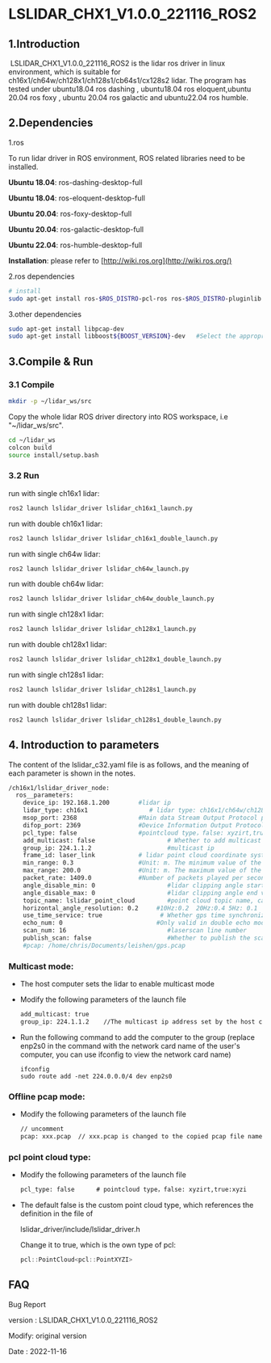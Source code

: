 # LSLIDAR_CHX1_V1.0.0_221116_ROS2

## 1.Introduction
​		LSLIDAR_CHX1_V1.0.0_221116_ROS2 is the lidar ros driver in linux environment, which is suitable for ch16x1/ch64w/ch128x1/ch128s1/cb64s1/cx128s2 lidar. The program has  tested under ubuntu18.04 ros dashing , ubuntu18.04 ros eloquent,ubuntu 20.04 ros foxy , ubuntu 20.04 ros galactic and ubuntu22.04 ros humble.

## 2.Dependencies

1.ros

To run lidar driver in ROS environment, ROS related libraries need to be installed.

**Ubuntu 18.04**: ros-dashing-desktop-full

**Ubuntu 18.04**: ros-eloquent-desktop-full

**Ubuntu 20.04**: ros-foxy-desktop-full

**Ubuntu 20.04**: ros-galactic-desktop-full

**Ubuntu 22.04**: ros-humble-desktop-full

**Installation**: please refer to [http://wiki.ros.org](http://wiki.ros.org/)

2.ros dependencies

```bash
# install
sudo apt-get install ros-$ROS_DISTRO-pcl-ros ros-$ROS_DISTRO-pluginlib  ros-$ROS_DISTRO-pcl-conversions 
```

3.other dependencies

~~~bash
sudo apt-get install libpcap-dev
sudo apt-get install libboost${BOOST_VERSION}-dev   #Select the appropriate version
~~~

## 3.Compile & Run

### 3.1 Compile

~~~bash
mkdir -p ~/lidar_ws/src
~~~

Copy the whole lidar ROS driver directory into ROS workspace, i.e "~/lidar_ws/src".

~~~bash
cd ~/lidar_ws
colcon build
source install/setup.bash
~~~

### 3.2 Run

run with single ch16x1 lidar:

~~~bash
ros2 launch lslidar_driver lslidar_ch16x1_launch.py
~~~

run with double ch16x1 lidar:

~~~bash
ros2 launch lslidar_driver lslidar_ch16x1_double_launch.py
~~~



run with single ch64w lidar:

~~~bash
ros2 launch lslidar_driver lslidar_ch64w_launch.py
~~~

run with double ch64w lidar:

~~~bash
ros2 launch lslidar_driver lslidar_ch64w_double_launch.py
~~~



run with single ch128x1 lidar:

~~~bash
ros2 launch lslidar_driver lslidar_ch128x1_launch.py
~~~

run with double ch128x1 lidar:

~~~bash
ros2 launch lslidar_driver lslidar_ch128x1_double_launch.py
~~~



run with single ch128s1 lidar:

~~~bash
ros2 launch lslidar_driver lslidar_ch128s1_launch.py
~~~

run with double ch128s1 lidar:

~~~bash
ros2 launch lslidar_driver lslidar_ch128s1_double_launch.py
~~~



## 4. Introduction to parameters

The content of the lslidar_c32.yaml file is as follows, and the meaning of each parameter is shown in the notes.

~~~bash
/ch16x1/lslidar_driver_node:
  ros__parameters:
    device_ip: 192.168.1.200        #lidar ip
    lidar_type: ch16x1                 # lidar type: ch16x1/ch64w/ch128x1/ch128s1
    msop_port: 2368                 #Main data Stream Output Protocol packet port
    difop_port: 2369                #Device Information Output Protocol packet port
    pcl_type: false                 #pointcloud type，false: xyzirt,true:xyzi
    add_multicast: false                    # Whether to add multicast
    group_ip: 224.1.1.2                     #multicast ip
    frame_id: laser_link            # lidar point cloud coordinate system name
    min_range: 0.3                  #Unit: m. The minimum value of the lidar blind area, points smaller than this value are filtered
    max_range: 200.0                #Unit: m. The maximum value of the lidar blind area, points smaller than this value are filtered
    packet_rate: 1409.0             #Number of packets played per second when playing pcap
    angle_disable_min: 0                    #lidar clipping angle start value ，range [0,180]
    angle_disable_max: 0                    #lidar clipping angle end value ，range [0,180]
    topic_name: lslidar_point_cloud         #point cloud topic name, can be modified
    horizontal_angle_resolution: 0.2     #10Hz:0.2  20Hz:0.4 5Hz: 0.1
    use_time_service: true                # Whether gps time synchronization
    echo_num: 0                          #Only valid in double echo mode, 0 means release of all point clouds, 1 means release of the first echo point cloud, and 2 means release of the second echo point cloud
    scan_num: 16                            #laserscan line number
    publish_scan: false                     #Whether to publish the scan
    #pcap: /home/chris/Documents/leishen/gps.pcap                        #Uncomment to read the data from the pcap file, and add the comment to read the data from the lidar
~~~

### Multicast mode:

- The host computer sets the lidar to enable multicast mode

- Modify the following parameters of the launch file

  ~~~xml
  add_multicast: true
  group_ip: 224.1.1.2    //The multicast ip address set by the host computer
  ~~~

- Run the following command to add the computer to the group (replace enp2s0 in the command with the network card name of the user's computer, you can use ifconfig to view the network card name)

  ~~~shell
  ifconfig
  sudo route add -net 224.0.0.0/4 dev enp2s0
  ~~~



### Offline pcap mode:

- Modify the following parameters of the launch file

  ~~~xml
  // uncomment
  pcap: xxx.pcap  // xxx.pcap is changed to the copied pcap file name
  ~~~



###  pcl point cloud type:

- Modify the following parameters of the launch file

  ~~~xml
  pcl_type: false      # pointcloud type，false: xyzirt,true:xyzi
  ~~~

- The default false is the custom point cloud type, which references the definition in the file of

  lslidar_driver/include/lslidar_driver.h

  Change it to true, which is the own type of pcl:

  ~~~c++
  pcl::PointCloud<pcl::PointXYZI>
  ~~~

## FAQ

Bug Report

version : LSLIDAR_CHX1_V1.0.0_221116_ROS2

Modify:  original version

Date    : 2022-11-16

